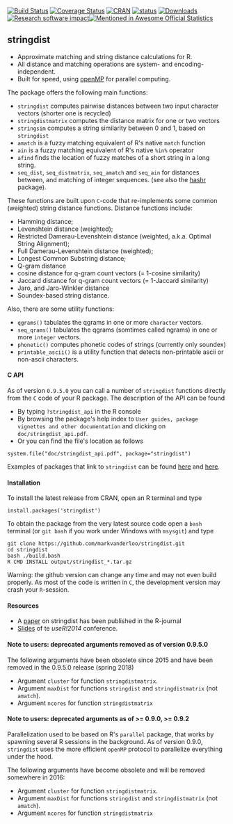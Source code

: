 
[![Build Status](https://travis-ci.org/markvanderloo/stringdist.svg?branch=master)](https://travis-ci.org/markvanderloo/stringdist)
[![Coverage Status](https://coveralls.io/repos/markvanderloo/stringdist/badge.svg)](https://coveralls.io/r/markvanderloo/stringdist) 
[![CRAN](http://www.r-pkg.org/badges/version/stringdist)](http://cran.r-project.org/web/packages/stringdist/NEWS)
[![status](https://tinyverse.netlify.com/badge/stringdist)](https://CRAN.R-project.org/package=stringdist)
[![Downloads](http://cranlogs.r-pkg.org/badges/stringdist)](http://cran.r-project.org/package=stringdist/)[![Research software impact](http://depsy.org/api/package/cran/stringdist/badge.svg)](http://depsy.org/package/r/stringdist)[![Mentioned in Awesome Official Statistics ](https://awesome.re/mentioned-badge.svg)](http://www.awesomeofficialstatistics.org)






## stringdist

* Approximate matching and string distance calculations for R. 
* All distance and matching operations are system- and encoding-independent.
* Built for speed, using [openMP](https://www.openmp.org/) for parallel computing.

The package offers the following main functions:

* `stringdist`  computes pairwise distances between two input character vectors (shorter one is recycled)
* `stringdistmatrix` computes the distance matrix for one or two vectors
* `stringsim` computes a string similarity between 0 and 1, based on `stringdist`
* `amatch` is a fuzzy matching equivalent of R's native `match` function
* `ain` is a fuzzy matching equivalent of R's native `%in%` operator
* `afind` finds the location of fuzzy matches of a short string in a long string.
* `seq_dist`, `seq_distmatrix`, `seq_amatch` and `seq_ain` for distances between, and matching of integer sequences. (see also the [hashr](https://github.com/markvanderloo/hashr) package).

These functions are built upon `C`-code that re-implements some common (weighted) string
distance functions. Distance functions include:

* Hamming distance; 
* Levenshtein distance (weighted);
* Restricted Damerau-Levenshtein distance (weighted, a.k.a. Optimal String Alignment);
* Full Damerau-Levenshtein distance (weighted);
* Longest Common Substring distance;
* Q-gram distance
* cosine distance for q-gram count vectors (= 1-cosine similarity)
* Jaccard distance for q-gram count vectors (= 1-Jaccard similarity)
* Jaro, and Jaro-Winkler distance
* Soundex-based string distance.

Also, there are some utility functions:

* `qgrams()` tabulates the qgrams in one or more `character` vectors.
* `seq_qrams()` tabulates the qgrams (somtimes called ngrams) in one or more `integer` vectors.
* `phonetic()` computes phonetic codes of strings (currently only soundex)
* `printable_ascii()` is a utility function that detects non-printable ascii or non-ascii characters.

#### C API

As of version `0.9.5.0`  you can call a number of `stringdist` functions directly
from the `C` code of your R package. The description of the API can be found 

- By typing `?stringdist_api` in the R console
- By browsing the package's help index to `User guides, package vignettes and other documentation` and clicking on `doc/stringdist_api.pdf`.
- Or you can find the file's location as follows

```
system.file("doc/stringdist_api.pdf", package="stringdist")
```

Examples of packages that link to `stringdist` can be found [here](https://github.com/markvanderloo/linkstringdist) and
[here](https://github.com/ChrisMuir/refinr).




#### Installation

To install the latest release from CRAN, open an R terminal and type

`install.packages('stringdist')`


To obtain the package from the very latest source code open a `bash` terminal (or `git bash` if you work under Windows
with `msysgit`) and type

```
git clone https://github.com/markvanderloo/stringdist.git
cd stringdist
bash ./build.bash
R CMD INSTALL output/stringdist_*.tar.gz
```

Warning: the github version can change any time and may not even build properly. As most
of the code is written in `C`, the development version may crash your `R`-session.



#### Resources

* A [paper](http://journal.r-project.org/archive/2014-1/loo.pdf) on stringdist has been published in the R-journal
* [Slides](http://www.slideshare.net/MarkVanDerLoo/stringdist-use-r2014) of te _useR!2014_ conference.

#### Note to users: deprecated arguments removed as of version 0.9.5.0

The following arguments have been obsolete since 2015 and have been removed in the 0.9.5.0 release (spring 2018)

* Argument `cluster` for function `stringdistmatrix`.
* Argument `maxDist` for functions `stringdist` and `stringdistmatrix` (not `amatch`).
* Argument `ncores` for function `stringdistmatrix` 


#### Note to users: deprecated arguments as of >= 0.9.0, >= 0.9.2

Parallelization used to be based on R's ```parallel``` package, that works by spawning several R sessions in the background. As of version 0.9.0, ```stringdist``` uses the more efficient ```openMP``` protocol to parallelize everything under the hood. 

The following arguments have become obsolete and will be removed somewhere in 2016:
* Argument `cluster` for function `stringdistmatrix`.
* Argument `maxDist` for functions `stringdist` and `stringdistmatrix` (not `amatch`).
* Argument `ncores` for function `stringdistmatrix` 


